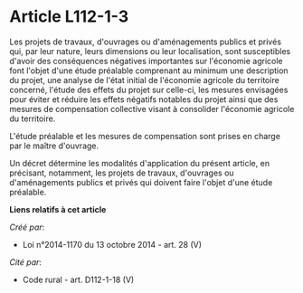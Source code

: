 # Article L112-1-3

Les projets de travaux, d'ouvrages ou d'aménagements publics et privés qui, par leur nature, leurs dimensions ou leur
localisation, sont susceptibles d'avoir des conséquences négatives importantes sur l'économie agricole font l'objet d'une
étude préalable comprenant au minimum une description du projet, une analyse de l'état initial de l'économie agricole du
territoire concerné, l'étude des effets du projet sur celle-ci, les mesures envisagées pour éviter et réduire les effets
négatifs notables du projet ainsi que des mesures de compensation collective visant à consolider l'économie agricole du
territoire. 

L'étude préalable et les mesures de compensation sont prises en charge par le maître d'ouvrage. 

Un décret détermine les modalités d'application du présent article, en précisant, notamment, les projets de travaux,
d'ouvrages ou d'aménagements publics et privés qui doivent faire l'objet d'une étude préalable.

**Liens relatifs à cet article**

_Créé par_:

  - Loi n°2014-1170 du 13 octobre 2014 - art. 28 (V)

_Cité par_:

  - Code rural - art. D112-1-18 (V)

